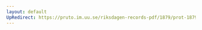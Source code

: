 ```yaml
---
layout: default
UpRedirect: https://pruto.im.uu.se/riksdagen-records-pdf/1879/prot-1879--ak--047.pdf
---
```

